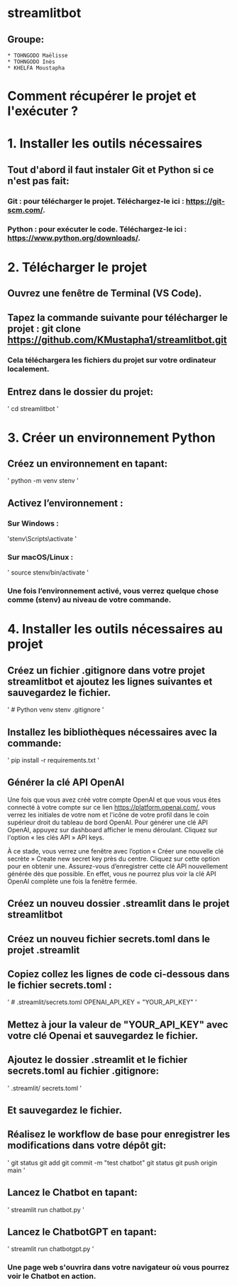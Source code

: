 # streamlitbot

## Groupe:
    * TOHNGODO Maëlisse
    * TOHNGODO Inès 
    * KHELFA Moustapha


# Comment récupérer le projet et l'exécuter ?


# 1. Installer les outils nécessaires
## Tout d'abord il faut instaler Git et Python si ce n'est pas fait:

### Git : pour télécharger le projet. Téléchargez-le ici : https://git-scm.com/.
### Python : pour exécuter le code. Téléchargez-le ici : https://www.python.org/downloads/.

# 2. Télécharger le projet

## Ouvrez une fenêtre de Terminal (VS Code).
## Tapez la commande suivante pour télécharger le projet : git clone https://github.com/KMustapha1/streamlitbot.git
### Cela téléchargera les fichiers du projet sur votre ordinateur localement.

## Entrez dans le dossier du projet:
' cd streamlitbot '

# 3. Créer un environnement Python
## Créez un environnement en tapant:
' python -m venv stenv '
## Activez l’environnement :
### Sur Windows :
 'stenv\Scripts\activate '
### Sur macOS/Linux :
' source stenv/bin/activate '
### Une fois l’environnement activé, vous verrez quelque chose comme (stenv) au niveau de votre commande.

# 4. Installer les outils nécessaires au projet

## Créez un fichier .gitignore dans votre projet streamlitbot et ajoutez les lignes suivantes et sauvegardez le fichier.

' # Python venv 
stenv
.gitignore '

## Installez les bibliothèques nécessaires avec la commande:
' pip install -r requirements.txt '

## Générer la clé API OpenAI
Une fois que vous avez créé votre compte OpenAI et que vous vous êtes connecté à votre compte sur ce lien https://platform.openai.com/, vous verrez les initiales de votre nom et l'icône de votre profil dans le coin supérieur droit du tableau de bord OpenAI. Pour générer une clé API OpenAI, appuyez sur dashboard afficher le menu déroulant. Cliquez sur l'option « les clés API » API keys.

À ce stade, vous verrez une fenêtre avec l’option « Créer une nouvelle clé secrète » Create new secret key près du centre. Cliquez sur cette option pour en obtenir une. Assurez-vous d’enregistrer cette clé API nouvellement générée dès que possible. En effet, vous ne pourrez plus voir la clé API OpenAI complète une fois la fenêtre fermée.

## Créez un nouveu dossier .streamlit dans le projet streamlitbot
## Créez un nouveu fichier secrets.toml dans le projet .streamlit
## Copiez collez les lignes de code ci-dessous dans le fichier secrets.toml :
' # .streamlit/secrets.toml
OPENAI_API_KEY = "YOUR_API_KEY" '

## Mettez à jour la valeur de "YOUR_API_KEY" avec votre clé Openai et sauvegardez le fichier.
## Ajoutez le dossier .streamlit et le fichier secrets.toml au fichier .gitignore:
' .streamlit/
secrets.toml '
## Et sauvegardez le fichier.

## Réalisez le workflow de base pour enregistrer les modifications dans votre dépôt git:
' git status
git add 
git commit -m "test chatbot"
git status
git push origin main '

## Lancez le Chatbot en tapant:
' streamlit run chatbot.py '
## Lancez le ChatbotGPT en tapant: 
' streamlit run chatbotgpt.py '

### Une page web s'ouvrira dans votre navigateur où vous pourrez voir le Chatbot en action.

